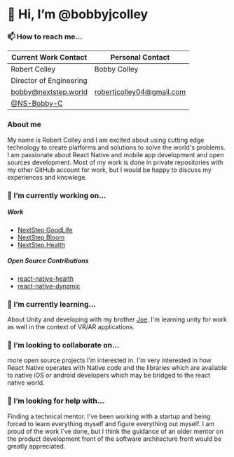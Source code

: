 

# 👋 Hi, I’m @bobbyjcolley

### 📫 How to reach me...

| Current Work Contact                                | Personal Contact            |
| --------------------------------------------------- | --------------------------- |
| Robert Colley                                       | Bobby Colley                |
| Director of Engineering                             |                             |
| [bobby@nextstep.world](mailto:bobby@nextstep.world) | robertjcolley04@gmail.com   |
| [@NS-Bobby-C](https://github.com/NS-BOBBY-C)        |                             |

### About me

My name is Robert Colley and I am excited about using cutting edge technology to create platforms and solutions to solve the world's problems. I am passionate about React Native and mobile app development and open sources development. Most of my work is done in private repositories with my other GitHub account for work, but I would be happy to discuss my experiences and knowlege.

### 🔭 I’m currently working on...

##### Work

- [NextStep GoodLife](https://nextstepgoodife.com)
- [NextStep Bloom](https://nextstepbloom.com)
- [NextStep.Health](https://nextstep.health)

##### Open Source Contributions

- [react-native-health](https://github.com/agencyenterprise/react-native-health)
- [react-native-dynamic](https://github.com/codemotionapps/react-native-dynamic)

<!-- ### Side projects

- [Let's Go Out](https://letsgoout.us) -->

### 🌱 I’m currently learning...

About Unity and developing with my brother [Joe](https://github.com/JoeThCo). I'm learning unity for work as well in the context of VR/AR applications.

### 👯 I’m looking to collaborate on...

more open source projects I'm interested in. I'm very interested in how React Native operates with Native code and the libraries which are available to native iOS or android developers which may be bridged to the react native world.

### 🤔 I’m looking for help with...

Finding a technical mentor. I've been working with a startup and being forced to learn everything myself and figure everything out myself. I am proud of the work I've done, but I think the guidance of an older mentor on the product development front of the software architecture front would be greatly appreciated.
